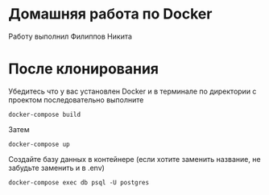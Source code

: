 ﻿# Домашняя работа по Docker

Работу выполнил Филиппов Никита


# После клонирования

Убедитесь что у вас установлен Docker и в терминале по директории с проектом последовательно выполните

    docker-compose build
   
Затем

 	docker-compose up
Создайте базу данных в контейнере (если хотите заменить название, не забудьте заменить и в .env)

    docker-compose exec db psql -U postgres 




